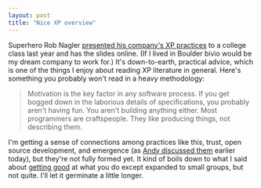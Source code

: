 ```yaml
---
layout: post
title: "Nice XP overview"
---
```




Superhero Rob Nagler <a href="http://www.bivio.biz/hm/csci3308-xp-intro/intro">presented his company's XP practices</a> to a college class last year and has the slides online. (If I lived in Boulder bivio would be my dream company to work for.) It's down-to-earth, practical advice, which is one of the things I enjoy about reading XP literature in general. Here's something you probably won't read in a heavy methodology:

<blockquote>Motivation is the key factor in any software process. If you get bogged down in the laborious details of specifications, you probably aren't having fun. You aren't building anything either. Most programmers are craftspeople. They like producing things, not describing them. </blockquote>

<p>I'm getting a sense of connections among practices like this, trust, open source development, and emergence (as <a href="http://www.freeroller.net/page/acoliver/20021203#what_works_doesn_t_community">Andy discussed them</a> earlier today), but they're not fully formed yet. It kind of boils down to what I said about <a href="/2002/11/12/getting_good.html">getting good</a> at what you do except expanded to small groups, but not quite. I'll let it germinate a little longer.</p>


